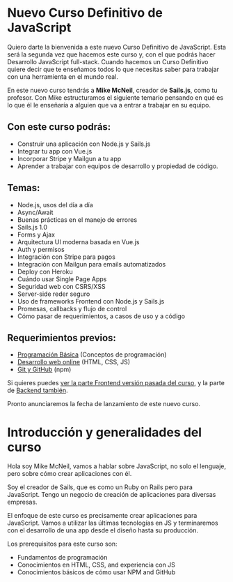 # Nuevo Curso Definitivo de JavaScript

Quiero darte la bienvenida a este nuevo Curso Definitivo de JavaScript. Esta será la segunda vez que hacemos este curso y, con el que podrás hacer Desarrollo JavaScript full-stack. Cuando hacemos un Curso Definitivo quiere decir que te enseñamos todos lo que necesitas saber para trabajar con una herramienta en el mundo real.

En este nuevo curso tendrás a **Mike McNeil**, creador de **Sails.js**, como tu profesor. Con Mike estructuramos el siguiente temario pensando en qué es lo que él le enseñaría a alguien que va a entrar a trabajar en su equipo.

## Con este curso podrás:
* Construir una aplicación con Node.js y Sails.js
* Integrar tu app con Vue.js
* Incorporar Stripe y Mailgun a tu app
* Aprender a trabajar con equipos de desarrollo y propiedad de código.

## Temas:

* Node.js, usos del día a día
* Async/Await
* Buenas prácticas en el manejo de errores
* Sails.js 1.0
* Forms y Ajax
* Arquitectura UI moderna basada en Vue.js
* Auth y permisos
* Integración con Stripe para pagos
* Integración con Mailgun para emails automatizados
* Deploy con Heroku
* Cuándo usar Single Page Apps
* Seguridad web con CSRS/XSS
* Server-side reder seguro
* Uso de frameworks Frontend con Node.js y Sails.js
* Promesas, callbacks y flujo de control
* Cómo pasar de requerimientos, a casos de uso y a código

## Requerimientos previos:

* [Programación Básica](https://platzi.com/clases/programacion-basica/) (Conceptos de programación)
* [Desarrollo web online](https://platzi.com/clases/html5-css3/) (HTML, CSS, JS)
* [Git y GitHub](https://platzi.com/clases/git-github/) (npm)

Si quieres puedes [ver la parte Frontend versión pasada del curso](https://platzi.com/clases/javascript-pro-2016/), y la parte de [Backend también](https://platzi.com/clases/node-2016/).

Pronto anunciaremos la fecha de lanzamiento de este nuevo curso.

# Introducción y generalidades del curso


Hola soy Mike McNeil, vamos a hablar sobre JavaScript, no solo el lenguaje, pero sobre cómo crear aplicaciones con él.

Soy el creador de Sails, que es como un Ruby on Rails pero para JavaScript.
Tengo un negocio de creación de aplicaciones para diversas empresas.

El enfoque de este curso es precisamente crear aplicaciones para JavaScript. Vamos a utilizar las últimas tecnologías en JS y terminaremos con el desarrollo de una app desde el diseño hasta su producción.

Los prerequisitos para este curso son:

* Fundamentos de programación
* Conocimientos en HTML, CSS, and experiencia con JS
* Conocimientos básicos de cómo usar NPM and GitHub


